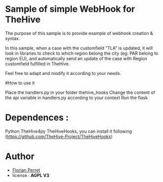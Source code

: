 # Sample of simple WebHook for TheHive

The purpose of this sample is to provide example of webhook creation & syntax.

In this sample, when a case with the customfield "TLA" is updated, it will look in libraries to check to which region belong the city (eg: PAR belong to region EU), and automatically send an update of the case with Region customfield fulfilled in TheHive.

Feel free to adapt and modify it according to your needs.

#How to use it

Place the handlers.py in your folder thehive_hooks
Change the content of the api variable in handlers.py according to your context
Run the flask

# Dependences :

Python
TheHive4py
TheHiveHooks, you can install it following (https://github.com/TheHive-Project/TheHiveHooks)

# Author
* [Florian Perret](https://twitter.com/cyber_pescadito)
* license : **AGPL V3**

